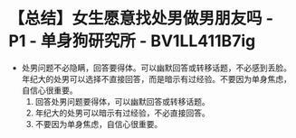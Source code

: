 # 【总结】女生愿意找处男做男朋友吗 - P1 - 单身狗研究所 - BV1LL411B7ig

-   处男问题不必隐瞒，回答要得体。可以幽默回答或转移话题，不必感到丢脸。年纪大的处男可以选择不直接回答，而是暗示有过经验。不要因为单身焦虑，自信心很重要。
    1.  回答处男问题要得体，可以幽默回答或转移话题。
    2.  年纪大的处男可以暗示有过经验，不必直接回答。
    3.  不要因为单身焦虑，自信心很重要。